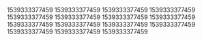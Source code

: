 1539333377459
1539333377459
1539333377459
1539333377459
1539333377459
1539333377459
1539333377459
1539333377459
1539333377459
1539333377459
1539333377459
1539333377459
1539333377459
1539333377459
1539333377459